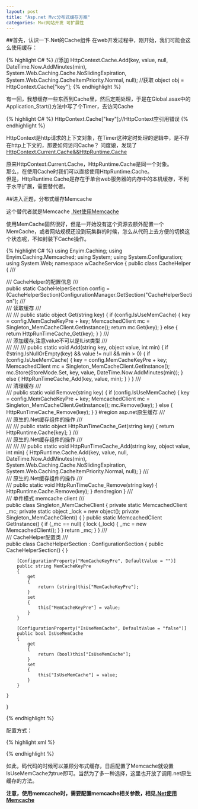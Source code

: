 ```yaml
---
layout: post
title: "Asp.net Mvc分布式缓存方案"
categories: Mvc网站开发 可扩展性
---
```


##首先，认识一下.Net的Cache组件
在web开发过程中，刚开始，我们可能会这么使用缓存：

{% highlight C# %}
//添加
HttpContext.Cache.Add(key,
                     value,
                     null,
                     DateTime.Now.AddMinutes(min),
                     System.Web.Caching.Cache.NoSlidingExpiration,
                     System.Web.Caching.CacheItemPriority.Normal, null);
//获取
object obj = HttpContext.Cache["key"]; 
{% endhighlight %}

有一回，我想缓存一些东西到Cache里，然后定期处理，于是在Global.asax中的Application_Start()方法中写了个Timer，去访问Cache

{% highlight C# %}
HttpContext.Cache["key"];//HttpContext空引用错误
{% endhighlight %}

HttpContext是http请求的上下文对象，在Timer这种定时处理的逻辑中，是不存在http上下文的，那要如何访问Cache？
问度娘，发现了[HttpContext.Current.Cache&&HttpRuntime.Cache](http://www.cnblogs.com/McJeremy/archive/2008/12/01/1344660.html)

原来HttpContext.Current.Cache，HttpRuntime.Cache是同一个对象。  
那么，在使用Cache时我们可以直接使用HttpRuntime.Cache。  
但是，HttpRuntime.Cache是存在于单台web服务器的内存中的本机缓存，不利于水平扩展，需要替代者。

##进入正题，分布式缓存Memcache

这个替代者就是Memcache
[.Net使用Memcache]

使用MemCache固然很好，但是一开始没有这个资源去额外配置一个MemCache，或者网站规模还没到玩集群的时候，怎么从代码上去方便的切换这个状态呢，不如封装下Cache操作。

{% highlight C# %}
using Enyim.Caching;
using Enyim.Caching.Memcached;
using System;
using System.Configuration;
using System.Web;
namespace wCacheService
{
    public class CacheHelper
    {
        /// <summary>
        /// CacheHelper的配置信息
        /// </summary>
        public static CacheHelperSection config = (CacheHelperSection)ConfigurationManager.GetSection("CacheHelperSection");
        /// <summary>
        /// 读取缓存
        /// </summary>
        /// <param name="key"></param>
        /// <returns></returns>
        public static object Get(string key)
        {
            if (config.IsUseMemCache)
            {
                key = config.MemCacheKeyPre + key;
                MemcachedClient mc = Singleton_MemCacheClient.GetInstance();
                return mc.Get(key);
            }
            else
            {
                return HttpRunTimeCache_Get(key);
            }
        }
        /// <summary>
        /// 添加缓存,注意value不可以是IList类型
        /// </summary>
        /// <param name="key"></param>
        /// <param name="value"></param>
        /// <param name="min"></param>
        public static void Add(string key, object value, int min)
        {
            if (!string.IsNullOrEmpty(key) && value != null && min > 0)
            {
                if (config.IsUseMemCache)
                {
                    key = config.MemCacheKeyPre + key;
                    MemcachedClient mc = Singleton_MemCacheClient.GetInstance();
                    mc.Store(StoreMode.Set, key, value, DateTime.Now.AddMinutes(min));
                }
                else
                {
                    HttpRunTimeCache_Add(key, value, min);
                }
            }
        }
        /// <summary>
        /// 清理缓存
        /// </summary>
        /// <param name="key"></param>
        public static void Remove(string key)
        {
            if (config.IsUseMemCache)
            {
                key = config.MemCacheKeyPre + key;
                MemcachedClient mc = Singleton_MemCacheClient.GetInstance();
                mc.Remove(key);
            }
            else
            {
                HttpRunTimeCache_Remove(key);
            }
        }
        #region asp.net原生缓存
        /// <summary>
        /// 原生的.Net缓存组件的操作
        /// </summary>
        /// <param name="key"></param>
        /// <returns></returns>
        public static object HttpRunTimeCache_Get(string key)
        {
            return HttpRuntime.Cache[key];
        }
        /// <summary>
        /// 原生的.Net缓存组件的操作
        /// </summary>
        /// <param name="key"></param>
        /// <param name="value"></param>
        /// <param name="min"></param>
        public static void HttpRunTimeCache_Add(string key, object value, int min)
        {
            HttpRuntime.Cache.Add(key,
                             value,
                             null,
                             DateTime.Now.AddMinutes(min),
                             System.Web.Caching.Cache.NoSlidingExpiration,
                             System.Web.Caching.CacheItemPriority.Normal, null);
        }
        /// <summary>
        /// 原生的.Net缓存组件的操作
        /// </summary>
        /// <param name="key"></param>
        public static void HttpRunTimeCache_Remove(string key)
        {
            HttpRuntime.Cache.Remove(key);
        }
        #endregion
    }
    /// <summary>
    /// 单件模式 memcache client
    /// </summary>
    public class Singleton_MemCacheClient
    {
        private static MemcachedClient _mc;
        private static object _lock = new object();
        private Singleton_MemCacheClient() { }
        public static MemcachedClient GetInstance()
        {
            if (_mc == null)
            {
                lock (_lock)
                {
                    _mc = new MemcachedClient();
                }
            }
            return _mc;
        }
    }
    /// <summary>
    /// CacheHelper配置类
    /// </summary>
    public class CacheHelperSection : ConfigurationSection
    {
        public CacheHelperSection() { }

        [ConfigurationProperty("MemCacheKeyPre", DefaultValue = "")]
        public string MemCacheKeyPre
        {
            get
            {
                return (string)this["MemCacheKeyPre"];
            }
            set
            {
                this["MemCacheKeyPre"] = value;
            }
        }

        [ConfigurationProperty("IsUseMemCache", DefaultValue = "false")]
        public bool IsUseMemCache
        {
            get
            {
                return (bool)this["IsUseMemCache"];
            }
            set
            {
                this["IsUseMemCache"] = value;
            }
        }

    }
}

{% endhighlight %}

配置方式：

{% highlight xml %}
 <configSections>
    <section name="CacheHelperSection" type="wCacheService.CacheHelper,wCacheService, Version=1.0.0.0, Culture=neutral, PublicKeyToken=null"/>
  </configSections>
  <CacheHelperSection MemCacheKeyPre="" IsUseMemCache="false" />
{% endhighlight %}

如此，码代码的时候可以兼顾分布式缓存，日后配置了Memcache就设置IsUseMemCache为true即可。当然为了多一种选择，这里也开放了调用.net原生缓存的方法。  

__注意，使用memcache时，需要配置memcache相关参数，相见[.Net使用Memcache]__

[.Net使用Memcache]:/mvc网站开发/可扩展性/MemCache-Client-For-DotNet.html